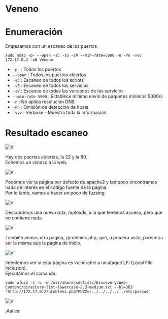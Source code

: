 # Veneno

# Enumeración

Empezamos con un escaneo de los puertos.

`sudo nmap -p- --open -sC -sS -sV --min-rate=5000 -n -Pn -vvv 172.17.0.2 -oN Veneno`  

- `-p-` : Todos los puertos
- `--open` : Todos los puertos abiertos
- `-sC` : Escaneo de todos los scripts
- `-sS` : Escaneo de todos los servicios
- `-sV` : Escaneo de todas las versiones de los servicios
- `--min-rate 5000` : Establece mínimo envío de paquetes mínimos 5000/s
- `-n` : No aplica resolución DNS
- `-Pn` : Omisión de detección de hosts
- `-vvv` : Verbose - Muestra toda la información

# Resultado escaneo  

![V](https://github.com/giustiand/DockerLabs-Writeups/blob/main/Medio/images/Veneo/V_1.png)  

Hay dos puertas abiertas, la 22 y la 80.  
Echemos un vistazo a la web.  

![V](https://github.com/giustiand/DockerLabs-Writeups/blob/main/Medio/images/Veneo/V_2.png)  

Podemos ver la página por defecto de apache2 y tampoco encontramos nada de interés en el código fuente de la página.  
Por lo tanto, vamos a hacer un poco de fuzzing.  

![V](https://github.com/giustiand/DockerLabs-Writeups/blob/main/Medio/images/Veneo/V_3.png)    

Descubrimos una nueva ruta, /uploads, a la que tenemos acceso, pero que no contiene nada.  

![V](https://github.com/giustiand/DockerLabs-Writeups/blob/main/Medio/images/Veneo/V_4.png)     
  
También vemos otra página, /problems.php, que, a primera vista, parecería ser la misma que la página de inicio.  

![V](https://github.com/giustiand/DockerLabs-Writeups/blob/main/Medio/images/Veneo/V_5.png)    

Intentemos ver si esta página es vulnerable a un ataque LFI (Local File Inclusion).  
Ejecutamos el comando:  

`sudo wfuzz -c -L -w /usr/share/seclists/Discovery/Web-Content/directory-list-lowercase-2.3-medium.txt --hl=363 "http://172.17.0.2/problems.php?FUZZ=/../../../../../etc/passwd"`

![V](https://github.com/giustiand/DockerLabs-Writeups/blob/main/Medio/images/Veneo/V_6.png)      

¡Así es!  




